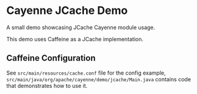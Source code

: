 # Cayenne JCache Demo

A small demo showcasing JCache Cayenne module usage.

This demo uses Caffeine as a JCache implementation.

## Caffeine Configuration

See `src/main/resources/cache.conf` file for the config example,
`src/main/java/org/apache/cayenne/demo/jcache/Main.java` contains code that demonstrates how to use it.  
